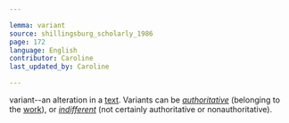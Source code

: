 ```yaml
---

lemma: variant
source: shillingsburg_scholarly_1986
page: 172
language: English
contributor: Caroline
last_updated_by: Caroline

---
```


variant--an alteration in a [text](text.html). Variants can be _[authoritative](authoritative.html)_ (belonging to the [work](work.html)), or _[indifferent](variantIndifferent.html)_ (not certainly authoritative or nonauthoritative).

